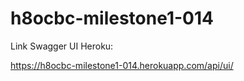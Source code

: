 # h8ocbc-milestone1-014

Link Swagger UI Heroku:

https://h8ocbc-milestone1-014.herokuapp.com/api/ui/
